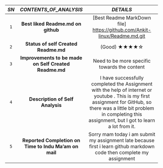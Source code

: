 |***SN***| ***CONTENTS_OF_ANALYSIS***  |    ***DETAILS***  |
| :---: | :------: | :-----: |
|`1`|**Best liked Readme.md on github**                    |     [Best Readme MarkDown file] https://github.com/Ankit-linux/Readme.md.git |                       |
|`2`|**Status of self Created Readme.md**                  |      (Good)    ★★★★☆               |
|`3`|**Improvements to be made on Self Created Readme.md** | Need to be more specific towards the content|
|`4`|**Description of Self Analysis**                      | I have successfully completed the Assignment with the help of internet or youtube .  This is my first assignment for GitHub, so there was a little bit problem in completing this assignment, but I got to learn a lot from it.|
|`5`|**Reported Completion on Time to Indu Ma’am on mail** |    Sorry mam today i am submit my assignment late because first i learn github markdown code then complete my assignment               |
                                    
